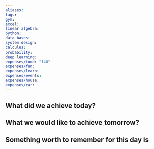 ```yaml
---
aliases: 
tags: 
gym: 
excel: 
linear algebra: 
python: 
data bases: 
system design: 
calculus: 
probability: 
deep learning: 
expenses/food: "140"
expenses/fun: 
expenses/learn: 
expenses/events: 
expenses/house: 
expenses/car:
---
```

## What did we achieve today?



## What we would like to achieve tomorrow?



## Something worth to remember for this day is
